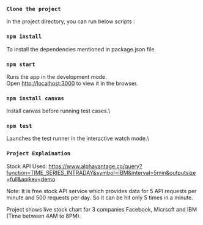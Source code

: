 
### `Clone the project`

In the project directory, you can run below scripts :

### `npm install`

To install the dependencies mentioned in package.json file

### `npm start`

Runs the app in the development mode.\
Open [http://localhost:3000](http://localhost:3000) to view it in the browser.

### `npm install canvas`

Install canvas before running test cases.\

### `npm test`

Launches the test runner in the interactive watch mode.\

### `Project Explaination`

Stock API Used:
https://www.alphavantage.co/query?function=TIME_SERIES_INTRADAY&symbol=IBM&interval=5min&outputsize=full&apikey=demo

Note: It is free stock API service which provides data for 5 API requests per minute and 500 requests per day. So it can be hit only 5 times in a minute. 

Project shows live stock chart for 3 companies Facebook, Micrsoft and IBM (Time between 4AM to 8PM). 
